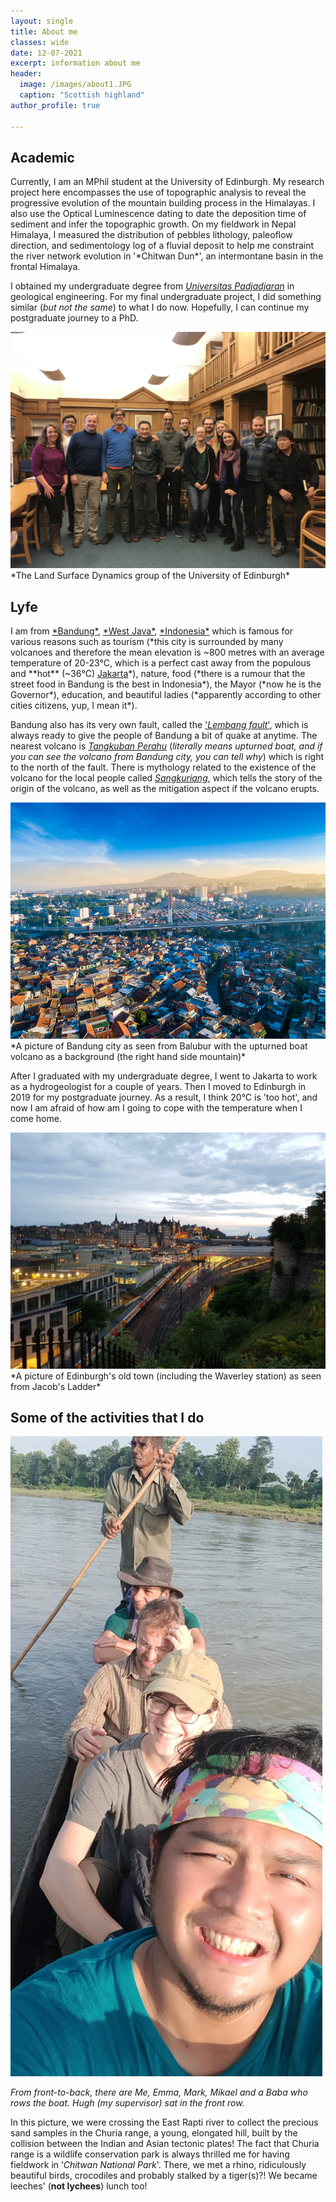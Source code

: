 ```yaml
---
layout: single
title: About me
classes: wide
date: 12-07-2021
excerpt: information about me
header:
  image: /images/about1.JPG
  caption: "Scottish highland"
author_profile: true

---
```


<h2>Academic</h2>
Currently, I am an MPhil student at the University of Edinburgh. My research project here encompasses the use of topographic analysis to reveal the progressive evolution of the mountain building process in the Himalayas. I also use the Optical Luminescence dating to date the deposition time of sediment and infer the topographic growth. On my fieldwork in Nepal Himalaya, I measured the distribution of pebbles lithology, paleoflow direction, and sedimentology log of a fluvial deposit to help me constraint the river network evolution in '*Chitwan Dun*', an intermontane basin in the frontal Himalaya.

I obtained my undergraduate degree from <a href="https://unpad.ac.id">*Universitas Padjadjaran*</a> in geological engineering. For my final undergraduate  project, I did something similar (*but not the same*) to what I do now. Hopefully, I can continue my postgraduate journey to a PhD.

<img src="/images/LSD1.jpg" alt="The Land Surface Dynamics group of the University of Edinburgh"/>
*The Land Surface Dynamics group of the University of Edinburgh*

<h2>Lyfe</h2>
I am from <a href="https://en.wikipedia.org/wiki/Bandung">*Bandung*</a>, <a href="https://en.wikipedia.org/wiki/West_Java">*West Java*</a>, <a href="https://www.britannica.com/place/Indonesia">*Indonesia*</a> which is famous for various reasons such as tourism (*this city is surrounded by many volcanoes and therefore the mean elevation is ~800 metres with an average temperature of 20-23°C, which is a perfect cast away from the populous and **hot** (~36°C) <a href="https://en.wikipedia.org/wiki/Jakarta">Jakarta</a>*), nature, food (*there is a rumour that the street food in Bandung is the best in Indonesia*), the Mayor (*now he is the Governor*), education, and beautiful ladies (*apparently according to other cities citizens, yup, I mean it*). 

Bandung also has its very own fault, called the <a href="https://doi.org/10.1016/j.tecto.2018.12.014">'*Lembang fault*'</a>, which is always ready to give the people of Bandung a bit of quake at anytime. The nearest volcano is <a href="https://en.wikipedia.org/wiki/Tangkuban_Perahu">*Tangkuban Perahu*</a> (*literally means upturned boat, and if you can see the volcano from Bandung city, you can tell why*) which is right to the north of the fault. There is mythology related to the existence of the volcano for the local people called <a href="https://en.wikipedia.org/wiki/Sangkuriang">*Sangkuriang*</a>, which tells the story of the origin of the volcano, as well as the mitigation aspect if the volcano erupts. 



<img src="/images/bandung.jpg" alt="The Land Surface Dynamics group of the University of Edinburgh"/>
*A picture of Bandung city as seen from Balubur with the upturned boat volcano as a background (the right hand side mountain)*


After I graduated with my undergraduate degree, I went to Jakarta to work as a hydrogeologist for a couple of years. Then I moved to Edinburgh in 2019 for my postgraduate journey. As a result, I think 20°C is 'too hot', and now I am afraid of how am I going to cope with the temperature when I come home.



<img src="/images/waverley.jpg" alt="The Land Surface Dynamics group of the University of Edinburgh"/>
*A picture of Edinburgh's old town (including the Waverley station) as seen from Jacob's Ladder*


<h2>Some of the activities that I do</h2>

<img src="/images/1.jpg" alt="The Nepal fieldwork"/>


*From front-to-back, there are Me, Emma, Mark, Mikael and a Baba who rows the boat. Hugh (my supervisor) sat in the front row.*
 
In this picture, we were crossing the East Rapti river to collect the precious sand samples in the Churia range, a young, elongated hill, built by the collision between the Indian and Asian tectonic plates! The fact that Churia range is a wildlife conservation park is always thrilled me for having fieldwork in ‘*Chitwan National Park*'. There, we met a rhino, ridiculously beautiful birds, crocodiles and probably stalked by a tiger(s)?!
We became leeches' (**not lychees**) lunch too!

